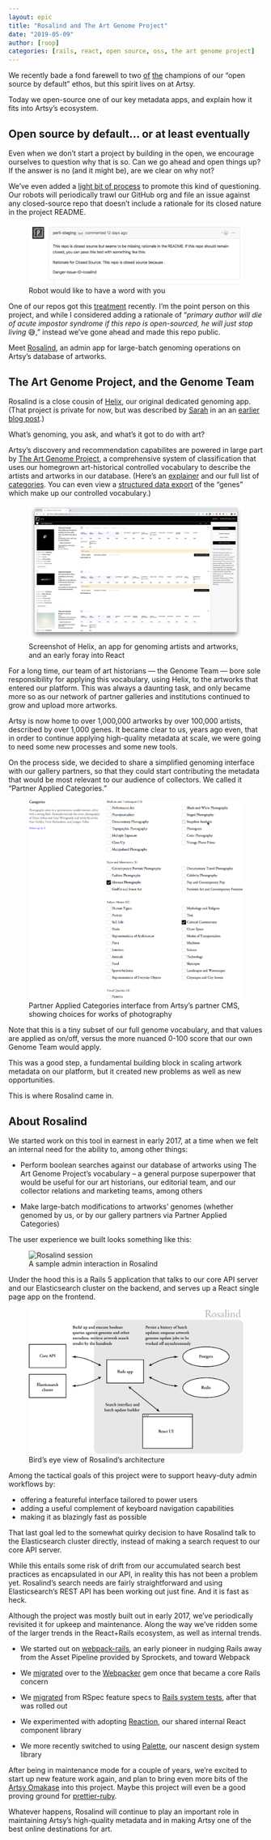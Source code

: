 ```yaml
---
layout: epic
title: "Rosalind and The Art Genome Project"
date: "2019-05-09"
author: [roop]
categories: [rails, react, open source, oss, the art genome project]
---
```


We recently bade a fond farewell to two [of][db] [the][orta] champions of our “open source by default” ethos, but
this spirit lives on at Artsy.

Today we open-source one of our key metadata apps, and explain how it fits into Artsy’s ecosystem.

<!-- more -->

## Open source by default… or at least eventually

Even when we don’t start a project by building in the open, we encourage ourselves to question why that is so. Can
we go ahead and open things up? If the answer is no (and it might be), are we clear on why not?

We’ve even added a [light bit of process][peril] to promote this kind of questioning. Our robots will periodically
trawl our GitHub org and file an issue against any closed-source repo that doesn’t include a rationale for its
closed nature in the project README.

<figure class="illustration">
  <img alt="Peril issue" src="/images/2019-05-09-rosalind/issue.png"  />
  <figcaption>Robot would like to have a word with you</figcaption>
</figure>

One of our repos got this [treatment][issue] recently. I’m the point person on this project, and while I considered
adding a rationale of “_primary author will die of acute impostor syndrome if this repo is open-sourced, he will
just stop living_ 😅,” instead we’ve gone ahead and made this repo public.

Meet [Rosalind][rosalind], an admin app for large-batch genoming operations on Artsy’s database of artworks.

## The Art Genome Project, and the Genome Team

Rosalind is a close cousin of [Helix][helix], our original dedicated genoming app. (That project is private for
now, but was described by [Sarah][sarah] in an an [earlier blog post][helix_post].)

What’s genoming, you ask, and what’s it got to do with art?

Artsy’s discovery and recommendation capabilites are powered in large part by [The Art Genome Project][tagp_about],
a comprehensive system of classification that uses our homegrown art-historical controlled vocabulary to describe
the artists and artworks in our database. (Here’s an [explainer][tagp_facts] and our full list of
[categories][tagp_categories]. You can even view a [structured data export][tagp_export] of the “genes” which make
up our controlled vocabulary.)

<figure class="illustration">
  <img alt="Helix" src="/images/2019-05-09-rosalind/helix.png"  />
  <figcaption>Screenshot of Helix, an app for genoming artists and artworks, and an early foray into React</figcaption>
</figure>

For a long time, our team of art historians — the Genome Team — bore sole responsibility for applying this
vocabulary, using Helix, to the artworks that entered our platform. This was always a daunting task, and only
became more so as our network of partner galleries and institutions continued to grow and upload more artworks.

Artsy is now home to over 1,000,000 artworks by over 100,000 artists, described by over 1,000 genes. It became
clear to us, years ago even, that in order to continue applying high-quality metadata at scale, we were going to
need some new processes and some new tools.

On the process side, we decided to share a simplified genoming interface with our gallery partners, so that they
could start contributing the metadata that would be most relevant to our audience of collectors. We called it
“Partner Applied Categories.”

<figure class="illustration">
  <img alt="Partner applied categories" src="/images/2019-05-09-rosalind/cms-pac.png"  />
  <figcaption>Partner Applied Categories interface from Artsy’s partner CMS, showing choices for works of photography</figcaption>
</figure>

Note that this is a tiny subset of our full genome vocabulary, and that values are applied as on/off, versus the
more nuanced 0-100 score that our own Genome Team would apply.

This was a good step, a fundamental building block in scaling artwork metadata on our platform, but it created new
problems as well as new opportunities.

This is where Rosalind came in.

## About Rosalind

We started work on this tool in earnest in early 2017, at a time when we felt an internal need for the ability to,
among other things:

- Perform boolean searches against our database of artworks using The Art Genome Project’s vocabulary – a general
  purpose superpower that would be useful for our art historians, our editorial team, and our collector relations
  and marketing teams, among others

- Make large-batch modifications to artworks’ genomes (whether genomed by us, or by our gallery partners via
  Partner Applied Categories)

The user experience we built looks something like this:

<figure class="illustration">
  <img alt="Rosalind session" src="/images/2019-05-09-rosalind/rosalind.gif" style="outline: solid 1px #eee" />
  <figcaption>A sample admin interaction in Rosalind</figcaption>
</figure>

Under the hood this is a Rails 5 application that talks to our core API server and our Elasticsearch cluster on the
backend, and serves up a React single page app on the frontend.

<figure class="illustration">
  <img alt="Rosalind architecture" src="/images/2019-05-09-rosalind/architecture.png" />
  <figcaption>Bird’s eye view of Rosalind’s architecture</figcaption>
</figure>

Among the tactical goals of this project were to support heavy-duty admin workflows by:

- offering a featureful interface tailored to power users
- adding a useful complement of keyboard navigation capabilities
- making it as blazingly fast as possible

That last goal led to the somewhat quirky decision to have Rosalind talk to the Elasticsearch cluster directly,
instead of making a search request to our core API server.

While this entails some risk of drift from our accumulated search best practices as encapsulated in our API, in
reality this has not been a problem yet. Rosalind’s search needs are fairly straightforward and using
Elasticsearch’s REST API has been working out just fine. And it is fast as heck.

Although the project was mostly built out in early 2017, we’ve periodically revisited it for upkeep and
maintenance. Along the way we’ve ridden some of the larger trends in the React+Rails ecosystem, as well as internal
trends.

- We started out on [webpack-rails][webpack_rails], an early pioneer in nudging Rails away from the Asset Pipeline
  provided by Sprockets, and toward Webpack

- We [migrated][webpacker_migration] over to the [Webpacker][webpacker] gem once that became a core Rails concern

- We [migrated][tests_migration] from RSpec feature specs to [Rails system tests][system_tests], after that was
  rolled out

- We experimented with adopting [Reaction][reaction], our shared internal React component library

- We more recently switched to using [Palette][palette], our nascent design system library

After being in maintenance mode for a couple of years, we’re excited to start up new feature work again, and plan
to bring even more bits of the [Artsy Omakase][artsy_omakase] into this project. Maybe this project will even be a
good proving ground for [prettier-ruby][prettier_ruby].

Whatever happens, Rosalind will continue to play an important role in maintaining Artsy’s high-quality metadata and
in making Artsy one of the best online destinations for art.

[db]: https://code.dblock.org
[orta]: http://orta.io
[peril]: https://github.com/artsy/peril-settings/pull/96
[rosalind]: https://github.com/artsy/rosalind
[helix]: https://github.com/artsy/helix
[helix_post]: /blog/2015/04/08/creating-a-dynamic-single-page-app-for-our-genome-team-using-react
[sarah]: https://artsy.github.io/author/sarahweir/
[issue]: https://github.com/artsy/rosalind/issues/179
[tagp_about]: https://www.artsy.net/about/the-art-genome-project
[tagp_facts]: https://www.artsy.net/article/the-art-genome-project-seven-facts-about-the-art-genome-project
[tagp_categories]: https://www.artsy.net/categories
[tagp_export]: https://github.com/artsy/the-art-genome-project
[webpack_rails]: https://github.com/mipearson/webpack-rails
[webpacker_migration]: https://github.com/artsy/rosalind/pull/157
[webpacker]: https://github.com/rails/webpacker
[tests_migration]: https://github.com/artsy/rosalind/pull/158
[system_tests]: https://guides.rubyonrails.org/testing.html#system-testing
[reaction]: https://github.com/artsy/reaction
[palette]: https://github.com/artsy/palette
[artsy_omakase]: https://artsy.github.io/series/omakase
[prettier_ruby]: https://github.com/prettier/plugin-ruby
